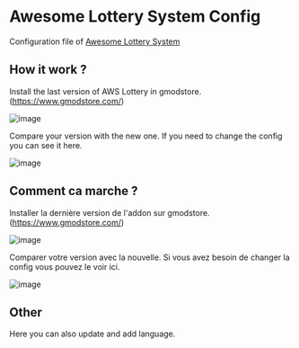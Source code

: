 # Awesome Lottery System Config

Configuration file of [Awesome Lottery System](https://www.gmodstore.com/)

## How it work ?

Install the last version of AWS Lottery in gmodstore. (https://www.gmodstore.com/)

![image](https://user-images.githubusercontent.com/82474261/214528190-f2ab9250-9e34-4bd9-8d46-b75d134353c4.png)

Compare your version with the new one. If you need to change the config you can see it here.

![image](https://user-images.githubusercontent.com/82474261/214530037-cb2bdf9d-a66e-4d7a-a32c-c2b704dd4279.png)
 
## Comment ca marche ?

Installer la dernière version de l'addon sur gmodstore. (https://www.gmodstore.com/)

![image](https://user-images.githubusercontent.com/82474261/214528190-f2ab9250-9e34-4bd9-8d46-b75d134353c4.png)

Comparer votre version avec la nouvelle. Si vous avez besoin de changer la config vous pouvez le voir ici.

![image](https://user-images.githubusercontent.com/82474261/214530037-cb2bdf9d-a66e-4d7a-a32c-c2b704dd4279.png)


## Other

Here you can also update and add language.
